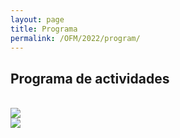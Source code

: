 ```yaml
---
layout: page
title: Programa
permalink: /OFM/2022/program/
---
```


## Programa de actividades

<br>
<img src="{{site.baseurl}}/images/others/dia1_actividades.png" data-action="zoom">
<br>
<img src="{{site.baseurl}}/images/others/dia2_actividades.png" data-action="zoom">

